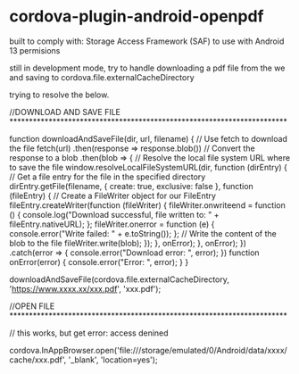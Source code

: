 # cordova-plugin-android-openpdf

built to comply with: Storage Access Framework (SAF)
to use with Android 13 permisions

still in development mode, try to handle downloading a pdf file from the we and saving to cordova.file.externalCacheDirectory

trying to resolve the below.

//DOWNLOAD AND SAVE FILE ***********************************************************************

function downloadAndSaveFile(dir, url, filename) {
    // Use fetch to download the file
    fetch(url)
        .then(response => response.blob()) // Convert the response to a blob
        .then(blob => {
            // Resolve the local file system URL where to save the file
            window.resolveLocalFileSystemURL(dir, function (dirEntry) {
                // Get a file entry for the file in the specified directory
                dirEntry.getFile(filename, { create: true, exclusive: false }, function (fileEntry) {
                    // Create a FileWriter object for our FileEntry
                    fileEntry.createWriter(function (fileWriter) {
                        fileWriter.onwriteend = function () {
                            console.log("Download successful, file written to: " + fileEntry.nativeURL);
                        };
                        fileWriter.onerror = function (e) {
                            console.error("Write failed: " + e.toString());
                        };
                        // Write the content of the blob to the file
                        fileWriter.write(blob);
                    });
                }, onError);
            }, onError);
        })
        .catch(error => {
            console.error("Download error: ", error);
        })
    function onError(error) {
        console.error("Error: ", error);
    }
}

downloadAndSaveFile(cordova.file.externalCacheDirectory, 'https://www.xxxx.xx/xxx.pdf', 'xxx.pdf');

//OPEN FILE ***********************************************************************

// this works, but get error: access denined

cordova.InAppBrowser.open('file:///storage/emulated/0/Android/data/xxxx/cache/xxx.pdf', '_blank', 'location=yes');

